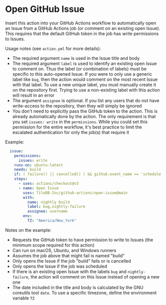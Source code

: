 # Open GitHub Issue

Insert this action into your GitHub Actions workflow to automatically open an
Issue from a GitHub Actions job (or comment on an existing open Issue). This
requires that the default GitHub token in the job has write permissions to
Issues.

Usage notes (see `action.yml` for more details):

* The required argument `name` is used in the Issue title and body
* The required argument `label` is used to identify an existing open Issue to
  comment on. Thus the label (or combination of labels) must be specific to this
  auto-opened Issue. If you were to only use a generic label like `bug`, then
  the action would comment on the most recent Issue with that label. To use a
  new unique label, you must manually create it on the repository first. Trying
  to use a non-existing label with this action will result in an error
* The argument `assignee` is optional. If you list any users that do not have
  write-access to the repository, then they will simply be ignored
* You don't need to explicitly pass the GitHub token to the action. This is
  already automatically done by the action. The only requirement is that you set
  `issues: write` in the `permissions`. While you could set this permission for
  the entire workflow, it's best practice to limit the escalated authentication
  for only the job(s) that require it

Example:

```yaml
  issue:
    permissions:
      issues: write
    runs-on: ubuntu-latest
    needs: build
    if: ( failure() || cancelled() ) && github.event_name == 'schedule'
    steps:
      - uses: actions/checkout@v3
      - name: Open Issue
        uses: TileDB-Inc/github-actions/open-issue@main
        with:
          name: nightly build
          label: bug,nightly-failure
          assignee: username
        env:
          TZ: "America/New_York"
```

Notes on the example:

* Requests the GitHub token to have permission to write to Issues (the minimum
  scope required for this action)
* Can run on macOS, Ubuntu, and Windows runners
* Assumes the job above that might fail is named "build"
* Only opens the Issue if the job "build" fails or is cancelled
* Only opens the Issue if the job was scheduled
* If there is an existing open Issue with the labels `bug` and
  `nightly-failure`, the action will comment on this Issue instead of opening a
  new one
* The date included in the title and body is calculated by the GNU coreutils
  tool `date`. To use a specific timezone, define the environment variable `TZ`
